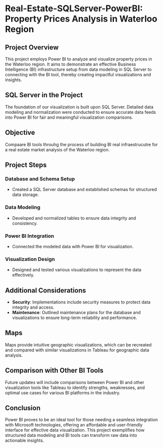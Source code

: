 # Real-Estate-SQLServer-PowerBI: Property Prices Analysis in Waterloo Region

## Project Overview
This project employs Power BI to analyze and visualize property prices in the Waterloo region. It aims to demonstrate an effective Business Intelligence (BI) infrastructure setup from data modeling in SQL Server to connecting with the BI tool, thereby creating impactful visualizations and insights.

## SQL Server in the Project
The foundation of our visualization is built upon SQL Server. Detailed data modeling and normalization were conducted to ensure accurate data feeds into Power BI for fair and meaningful visualization comparisons.

## Objective
Compaare BI tools throuhg the process of building BI real infraestrucutre for a real estate market analysis of the Waterloo region.

## Project Steps
### Database and Schema Setup
- Created a SQL Server database and established schemas for structured data storage.
### Data Modeling
- Developed and normalized tables to ensure data integrity and consistency.
### Power BI Integration
- Connected the modeled data with Power BI for visualization.
### Visualization Design
- Designed and tested various visualizations to represent the data effectively.

## Additional Considerations
- **Security**: Implementations include security measures to protect data integrity and access.
- **Maintenance**: Outlined maintenance plans for the database and visualizations to ensure long-term reliability and performance.

## Maps
Maps provide intuitive geographic visualizations, which can be recreated and compared with similar visualizations in Tableau for geographic data analysis.

## Comparison with Other BI Tools
Future updates will include comparisons between Power BI and other visualization tools like Tableau to identify strengths, weaknesses, and optimal use cases for various BI platforms in the industry.

## Conclusion
Power BI proves to be an ideal tool for those needing a seamless integration with Microsoft technologies, offering an affordable and user-friendly interface for effective data visualization. This project exemplifies how structured data modeling and BI tools can transform raw data into actionable insights.





